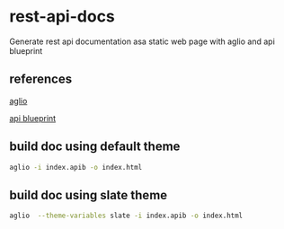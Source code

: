 # rest-api-docs
Generate rest api documentation asa static web page with aglio and api blueprint

## references

[aglio](https://github.com/danielgtaylor/aglio)

[api blueprint](https://github.com/apiaryio/api-blueprint/blob/master/API%20Blueprint%20Specification.md)

## build doc using default theme 

```bash
aglio -i index.apib -o index.html
```


## build doc using slate theme 

```bash
aglio  --theme-variables slate -i index.apib -o index.html
```

